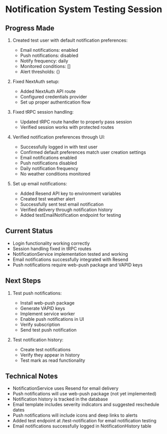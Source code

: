 # Notification System Testing Session

## Progress Made
1. Created test user with default notification preferences:
   - Email notifications: enabled
   - Push notifications: disabled
   - Notify frequency: daily
   - Monitored conditions: []
   - Alert thresholds: {}

2. Fixed NextAuth setup:
   - Added NextAuth API route
   - Configured credentials provider
   - Set up proper authentication flow

3. Fixed tRPC session handling:
   - Updated tRPC route handler to properly pass session
   - Verified session works with protected routes

4. Verified notification preferences through UI:
   - Successfully logged in with test user
   - Confirmed default preferences match user creation settings
   - Email notifications enabled
   - Push notifications disabled
   - Daily notification frequency
   - No weather conditions monitored

5. Set up email notifications:
   - Added Resend API key to environment variables
   - Created test weather alert
   - Successfully sent test email notification
   - Verified delivery through notification history
   - Added testEmailNotification endpoint for testing

## Current Status
- Login functionality working correctly
- Session handling fixed in tRPC routes
- NotificationService implementation tested and working
- Email notifications successfully integrated with Resend
- Push notifications require web-push package and VAPID keys

## Next Steps
1. Test push notifications:
   - Install web-push package
   - Generate VAPID keys
   - Implement service worker
   - Enable push notifications in UI
   - Verify subscription
   - Send test push notification

2. Test notification history:
   - Create test notifications
   - Verify they appear in history
   - Test mark as read functionality

## Technical Notes
- NotificationService uses Resend for email delivery
- Push notifications will use web-push package (not yet implemented)
- Notification history is tracked in the database
- Email template includes severity indicators and suggested reschedule dates
- Push notifications will include icons and deep links to alerts
- Added test endpoint at /test-notification for email notification testing
- Email notifications successfully logged in NotificationHistory table
